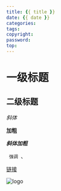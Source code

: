 ```yaml
---
title: {{ title }}
date: {{ date }}
categories:
tags:
copyright:
password: 
top:
---
```

# 一级标题 #
## 二级标题 ##

*斜体*

**加粗**

***斜体加粗***

<code> 强调 </code>、

[链接](http://zhuzhuyule.xyz)

![logo](图片测试！/test.jpg)